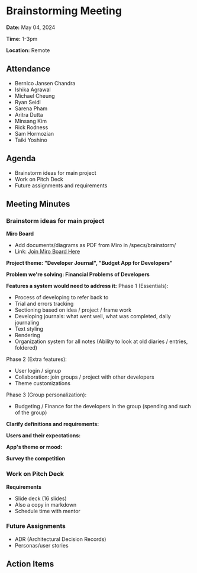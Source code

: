 # Brainstorming Meeting
**Date:** May 04, 2024

**Time:** 1-3pm

**Location:** Remote

## Attendance
- Bernico Jansen Chandra
- Ishika Agrawal
- Michael Cheung
- Ryan Seidl
- Sarena Pham
- Aritra Dutta
- Minsang Kim
- Rick Rodness
- Sam Hormozian
- Taiki Yoshino

## Agenda
+ Brainstorm ideas for main project
+ Work on Pitch Deck
+ Future assignments and requirements

## Meeting Minutes
### Brainstorm ideas for main project
__Miro Board__
- Add documents/diagrams as PDF from Miro in /specs/brainstorm/
- Link: [Join Miro Board Here](https://miro.com/welcomeonboard/OEwxU2VkeVpPVVJBNkNobFY4TEl6U1U3SUwzeTFqWjdaVXp4SDF3WkJLUExSUmNRdHZFMVdSQ01lS3cyWVhnNnwzNDU4NzY0NTg2NzY5Njk2NDA3fDI=?share_link_id=167173472649)

__Project theme: "Developer Journal", "Budget App for Developers"__

__Problem we're solving: Financial Problems of Developers__

__Features a system would need to address it:__
Phase 1 (Essentials):
- Process of developing to refer back to
- Trial and errors tracking
- Sectioning based on idea / project / frame work
- Developing journals: what went well, what was completed, daily journaling
- Text styling
- Rendering
- Organization system for all notes (Ability to look at old diaries / entries, foldered)

Phase 2 (Extra features):
- User login / signup
- Collaboration: join groups / project with other developers
- Theme customizations

Phase 3 (Group personalization):
- Budgeting / Finance for the developers in the group (spending and such of the group)

__Clarify definitions and requirements:__

__Users and their expectations:__

__App's theme or mood:__

__Survey the competition__


### Work on Pitch Deck
__Requirements__
- Slide deck (16 slides)
- Also a copy in markdown
- Schedule time with mentor


### Future Assignments
- ADR (Architectural Decision Records)
- Personas/user stories


## Action Items
